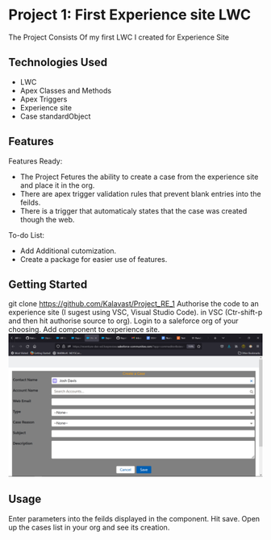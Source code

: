 # Project 1: First Experience site LWC

The Project Consists Of my first LWC I created for Experience Site

## Technologies Used

- LWC
- Apex Classes and Methods
- Apex Triggers
- Experience site
- Case standardObject


## Features

Features Ready:
  - The Project Fetures the ability to create a case from the experience site and place it in the org. 
  - There are apex trigger validation rules that prevent blank entries into the feilds.
  - There is a trigger that automaticaly states that the case was created though the web.


To-do List:
  - Add Additional cutomization. 
  - Create a package for easier use of features.

## Getting Started

git clone https://github.com/Kalavast/Project_RE_1
Authorise the code to an experience site (I sugest using VSC, Visual Studio Code).
in VSC (Ctr-shift-p and then hit authorise source to org).
Login to a saleforce org of your choosing.
Add component to experience site.
![image](Example.png)

## Usage

Enter parameters into the feilds displayed in the component.
Hit save.
Open up the cases list in your org and see its creation.


